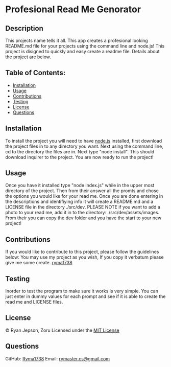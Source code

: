 # Profesional Read Me Genorator
##  Description
This projects name tells it all. This app creates a profesional looking README.md file for your projects using the command line and node.js! This project is disigned 
to quickly and easy create a readme file. Details about the project are below.

## Table of Contents:
* [Installation](#installation)
* [Usage](#usage)
* [Contributions](#contributions)
* [Testing](#testing)
* [License](#license)
* [Questions](#questions)

## Installation
To install the project you will need to have [node.js](https://nodejs.org/en/) installed, first download the project files in to any directory you want. Next using 
the command line, cd to the directory the files are in. Next type "node install". This should download inquirer to the project. You are now ready to run the project!

## Usage
Once you have it installed type "node index.js" while in the upper most directory of the project. Then from their answer all the promts and chose the options you would 
like for your read me. Once you are done entering in the descriptions and identifiying info it will create a README.md and a LICENSE file in the directory ./src/dev. 
PLEASE NOTE if you want to add a photo to your read me, add it in to the directory: ./src/dev/assets/images. From their you can copy the dev folder and you have the start
to your new project!


## Contributions
If you would like to contribute to this project, please follow the guidelines below:
You may use my project as you wish, If you copy it verbatum please give me some create. [ryma1738](https://github.com/ryma1738)

## Testing
Inorder to test the program to make sure it works is very simple. You can just enter in dummy values for each prompt and see if it is able to create the read me and LICENSE 
files.

## License

© Ryan Jepson, Zoru
Licensed under the [MIT License](LICENSE)
        

## Questions
GitHub: [Ryma1738](https://github.com/Ryma1738)
Email: <rymaster.cs@gmail.com>
